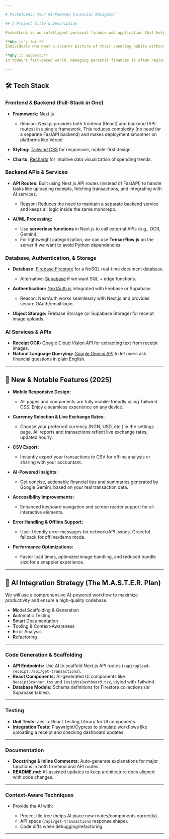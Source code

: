 ```yaml
---

# PocketLens: Your AI-Powered Financial Navigator

## 🔖 Project Title & Description

PocketLens is an intelligent personal finance web application that helps users effortlessly track, understand, and optimize their spending. It eliminates the hassle of manual data entry by using a powerful AI-driven receipt scanning feature. Users simply snap a photo of a receipt, and PocketLens automatically logs the transaction, categorizes it, and provides real-time financial insights.

**Who it's for:**
Individuals who want a clearer picture of their spending habits without the tedious work of logging every transaction. PocketLens is for anyone who wants to make smarter financial decisions and gain a deeper understanding of their cash flow.

**Why it matters:**
In today's fast-paced world, managing personal finances is often neglected due to the time and effort it requires. PocketLens simplifies this process, turning a chore into a simple task and empowering users to take control of their financial health with minimal effort. By providing powerful insights from unstructured data (receipts), it gives users a tool that goes beyond traditional budgeting apps.

---
```


## 🛠️ Tech Stack

### Frontend & Backend (Full-Stack in One)

* **Framework:** [Next.js](https://nextjs.org/)

  * Reason: Next.js provides both frontend (React) and backend (API routes) in a single framework. This reduces complexity (no need for a separate FastAPI backend) and makes deployment smoother on platforms like Vercel.

* **Styling:** [Tailwind CSS](https://tailwindcss.com/) for responsive, mobile-first design.

* **Charts:** [Recharts](https://recharts.org/) for intuitive data visualization of spending trends.

### Backend APIs & Services

* **API Routes:** Built using Next.js API routes (instead of FastAPI) to handle tasks like uploading receipts, fetching transactions, and integrating with AI services.

  * Reason: Reduces the need to maintain a separate backend service and keeps all logic inside the same monorepo.

* **AI/ML Processing:**

  * Use **serverless functions** in Next.js to call external APIs (e.g., OCR, Gemini).
  * For lightweight categorization, we can use **TensorFlow\.js** on the server if we want to avoid Python dependencies.

### Database, Authentication, & Storage

* **Database:** [Firebase Firestore](https://firebase.google.com/docs/firestore) for a NoSQL real-time document database.

  * Alternative: [Supabase](https://supabase.com/) if we want SQL + edge functions.

* **Authentication:** [NextAuth.js](https://next-auth.js.org/) integrated with Firebase or Supabase.

  * Reason: NextAuth works seamlessly with Next.js and provides secure OAuth/email login.

* **Object Storage:** Firebase Storage (or Supabase Storage) for receipt image uploads.

### AI Services & APIs

* **Receipt OCR:** [Google Cloud Vision API](https://cloud.google.com/vision) for extracting text from receipt images.
* **Natural Language Querying:** [Google Gemini API](https://ai.google.dev/) to let users ask financial questions in plain English.

---

## 🚀 New & Notable Features (2025)

- **Mobile Responsive Design:**
  - All pages and components are fully mobile-friendly using Tailwind CSS. Enjoy a seamless experience on any device.

- **Currency Selection & Live Exchange Rates:**
  - Choose your preferred currency (NGN, USD, etc.) in the settings page. All reports and transactions reflect live exchange rates, updated hourly.

- **CSV Export:**
  - Instantly export your transactions to CSV for offline analysis or sharing with your accountant.

- **AI-Powered Insights:**
  - Get concise, actionable financial tips and summaries generated by Google Gemini, based on your real transaction data.

- **Accessibility Improvements:**
  - Enhanced keyboard navigation and screen reader support for all interactive elements.

- **Error Handling & Offline Support:**
  - User-friendly error messages for network/API issues. Graceful fallback for offline/demo mode.

- **Performance Optimizations:**
  - Faster load times, optimized image handling, and reduced bundle size for a snappier experience.

---

## 🧠 AI Integration Strategy (The M.A.S.T.E.R. Plan)

We will use a comprehensive AI-powered workflow to maximize productivity and ensure a high-quality codebase.

* **M**odel Scaffolding & Generation
* **A**utomatic Testing
* **S**mart Documentation
* **T**ooling & Context-Awareness
* **E**rror Analysis
* **R**efactoring

---

### Code Generation & Scaffolding

* **API Endpoints:** Use AI to scaffold Next.js API routes (`/api/upload-receipt`, `/api/get-transactions`).
* **React Components:** AI-generated UI components like `ReceiptScanner.tsx` and `InsightsDashboard.tsx`, styled with Tailwind.
* **Database Models:** Schema definitions for Firestore collections (or Supabase tables).

---

### Testing

* **Unit Tests:** Jest + React Testing Library for UI components.
* **Integration Tests:** Playwright/Cypress to simulate workflows like uploading a receipt and checking dashboard updates.

---

### Documentation

* **Docstrings & Inline Comments:** Auto-generate explanations for major functions in both frontend and API routes.
* **README.md:** AI-assisted updates to keep architecture docs aligned with code changes.

---

### Context-Aware Techniques

* Provide the AI with:

  * Project file tree (helps AI place new routes/components correctly).
  * API specs (`/api/get-transactions` response shape).
  * Code diffs when debugging/refactoring.

---